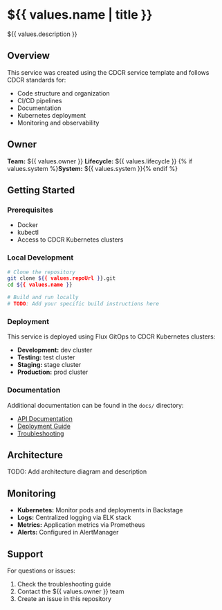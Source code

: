 # ${{ values.name | title }}

${{ values.description }}

## Overview

This service was created using the CDCR service template and follows CDCR standards for:
- Code structure and organization
- CI/CD pipelines
- Documentation
- Kubernetes deployment
- Monitoring and observability

## Owner

**Team:** ${{ values.owner }}
**Lifecycle:** ${{ values.lifecycle }}
{% if values.system %}**System:** ${{ values.system }}{% endif %}

## Getting Started

### Prerequisites

- Docker
- kubectl
- Access to CDCR Kubernetes clusters

### Local Development

```bash
# Clone the repository
git clone ${{ values.repoUrl }}.git
cd ${{ values.name }}

# Build and run locally
# TODO: Add your specific build instructions here
```

### Deployment

This service is deployed using Flux GitOps to CDCR Kubernetes clusters:
- **Development:** dev cluster
- **Testing:** test cluster  
- **Staging:** stage cluster
- **Production:** prod cluster

### Documentation

Additional documentation can be found in the `docs/` directory:
- [API Documentation](docs/api.md)
- [Deployment Guide](docs/deployment.md)
- [Troubleshooting](docs/troubleshooting.md)

## Architecture

TODO: Add architecture diagram and description

## Monitoring

- **Kubernetes:** Monitor pods and deployments in Backstage
- **Logs:** Centralized logging via ELK stack
- **Metrics:** Application metrics via Prometheus
- **Alerts:** Configured in AlertManager

## Support

For questions or issues:
1. Check the troubleshooting guide
2. Contact the ${{ values.owner }} team
3. Create an issue in this repository